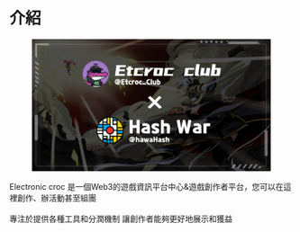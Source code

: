 # 介紹



<figure><img src=".gitbook/assets/collabEtcroc_Club.png" alt=""><figcaption></figcaption></figure>

Electronic croc 是一個Web3的遊戲資訊平台中心&遊戲創作者平台，您可以在這裡創作、辦活動甚至組團\
\
專注於提供各種工具和分潤機制   讓創作者能夠更好地展示和獲益
